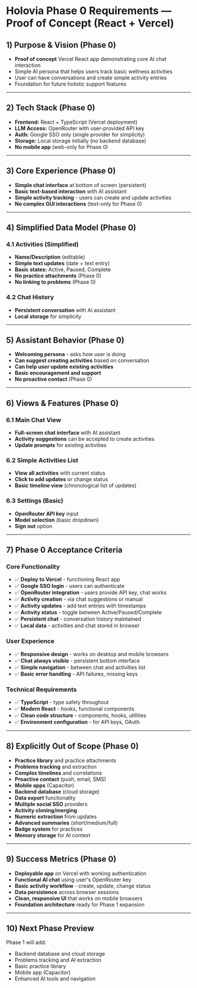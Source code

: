 # Holovia Phase 0 Requirements — Proof of Concept (React + Vercel)

## 1) Purpose & Vision (Phase 0)

* **Proof of concept** Vercel React app demonstrating core AI chat interaction
* Simple AI persona that helps users track basic wellness activities
* User can have conversations and create simple activity entries
* Foundation for future holistic support features

---

## 2) Tech Stack (Phase 0)

* **Frontend:** React + TypeScript (Vercel deployment)
* **LLM Access:** OpenRouter with user-provided API key
* **Auth:** Google SSO only (single provider for simplicity)
* **Storage:** Local storage initially (no backend database)
* **No mobile app** (web-only for Phase 0)

---

## 3) Core Experience (Phase 0)

* **Simple chat interface** at bottom of screen (persistent)
* **Basic text-based interaction** with AI assistant
* **Simple activity tracking** - users can create and update activities
* **No complex GUI interactions** (text-only for Phase 0)

---

## 4) Simplified Data Model (Phase 0)

### 4.1 Activities (Simplified)
* **Name/Description** (editable)
* **Simple text updates** (date + text entry)
* **Basic states:** Active, Paused, Complete
* **No practice attachments** (Phase 0)
* **No linking to problems** (Phase 0)

### 4.2 Chat History
* **Persistent conversation** with AI assistant
* **Local storage** for simplicity

---

## 5) Assistant Behavior (Phase 0)

* **Welcoming persona** - asks how user is doing
* **Can suggest creating activities** based on conversation
* **Can help user update existing activities**
* **Basic encouragement and support**
* **No proactive contact** (Phase 0)

---

## 6) Views & Features (Phase 0)

### 6.1 Main Chat View
* **Full-screen chat interface** with AI assistant
* **Activity suggestions** can be accepted to create activities
* **Update prompts** for existing activities

### 6.2 Simple Activities List
* **View all activities** with current status
* **Click to add updates** or change status
* **Basic timeline view** (chronological list of updates)

### 6.3 Settings (Basic)
* **OpenRouter API key** input
* **Model selection** (basic dropdown)
* **Sign out** option

---

## 7) Phase 0 Acceptance Criteria

### Core Functionality
* ✅ **Deploy to Vercel** - functioning React app
* ✅ **Google SSO login** - users can authenticate
* ✅ **OpenRouter integration** - users provide API key, chat works
* ✅ **Activity creation** - via chat suggestions or manual
* ✅ **Activity updates** - add text entries with timestamps
* ✅ **Activity status** - toggle between Active/Paused/Complete
* ✅ **Persistent chat** - conversation history maintained
* ✅ **Local data** - activities and chat stored in browser

### User Experience
* ✅ **Responsive design** - works on desktop and mobile browsers
* ✅ **Chat always visible** - persistent bottom interface
* ✅ **Simple navigation** - between chat and activities list
* ✅ **Basic error handling** - API failures, missing keys

### Technical Requirements
* ✅ **TypeScript** - type safety throughout
* ✅ **Modern React** - hooks, functional components
* ✅ **Clean code structure** - components, hooks, utilities
* ✅ **Environment configuration** - for API keys, OAuth

---

## 8) Explicitly Out of Scope (Phase 0)

* **Practice library** and practice attachments
* **Problems tracking** and extraction
* **Complex timelines** and correlations
* **Proactive contact** (push, email, SMS)
* **Mobile apps** (Capacitor)
* **Backend database** (cloud storage)
* **Data export** functionality
* **Multiple social SSO** providers
* **Activity cloning/merging**
* **Numeric extraction** from updates
* **Advanced summaries** (short/medium/full)
* **Badge system** for practices
* **Memory storage** for AI context

---

## 9) Success Metrics (Phase 0)

* **Deployable app** on Vercel with working authentication
* **Functional AI chat** using user's OpenRouter key
* **Basic activity workflow** - create, update, change status
* **Data persistence** across browser sessions
* **Clean, responsive UI** that works on mobile browsers
* **Foundation architecture** ready for Phase 1 expansion

---

## 10) Next Phase Preview

Phase 1 will add:
* Backend database and cloud storage
* Problems tracking and AI extraction
* Basic practice library
* Mobile app (Capacitor)
* Enhanced AI tools and navigation